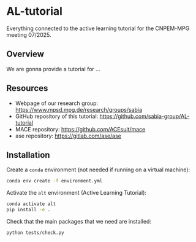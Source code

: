 # AL-tutorial
Everything connected to the active learning tutorial for the CNPEM-MPG meeting 07/2025.

## Overview
We are gonna provide a tutorial for ...

## Resources
- Webpage of our research group: https://www.mpsd.mpg.de/research/groups/sabia
- GitHub repository of this tutorial: https://github.com/sabia-group/AL-tutorial
- MACE repository: https://github.com/ACEsuit/mace
- ase repository: https://gitlab.com/ase/ase


## Installation

Create a `conda` environment (not needed if running on a virtual machine):
```bash
conda env create -f environment.yml
```

Activate the `alt` environment (Active Learning Tutorial):
```bash
conda activate alt
pip install -e .
```

Check that the main packages that we need are installed:
```bash
python tests/check.py
```